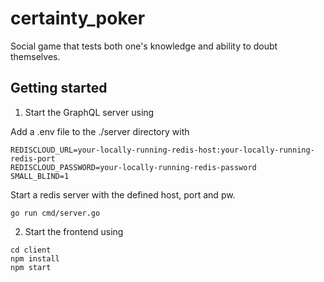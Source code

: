 # certainty_poker

Social game that tests both one's knowledge and ability to doubt themselves.

## Getting started

1. Start the GraphQL server using

Add a .env file to the ./server directory with

```
REDISCLOUD_URL=your-locally-running-redis-host:your-locally-running-redis-port
REDISCLOUD_PASSWORD=your-locally-running-redis-password
SMALL_BLIND=1
```

Start a redis server with the defined host, port and pw.

```
go run cmd/server.go
```

2. Start the frontend using

```
cd client
npm install
npm start
```
